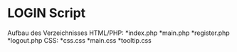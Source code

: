 # LOGIN Script
 Aufbau des Verzeichnisses
   HTML/PHP:
   *index.php
   *main.php
   *register.php
   *logout.php
   CSS:
     *css.css
     *main.css
     *tooltip.css

